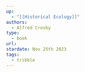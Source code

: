 ```yaml
---
up:
  - "[[Historical Ecology]]"
authors:
  - Alfred Crosby
type:
  - book
url: 
stardate: Nov 25th 2023
tags:
  - tribble
---
```

